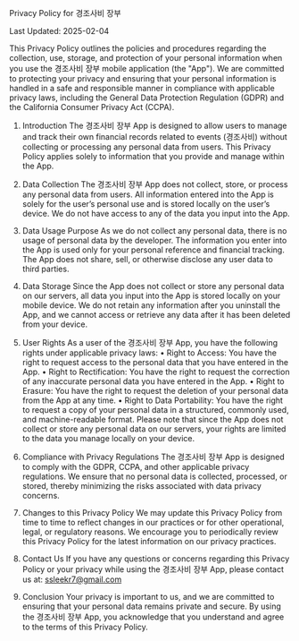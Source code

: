 Privacy Policy for 경조사비 장부

Last Updated: 2025-02-04

This Privacy Policy outlines the policies and procedures regarding the collection, use, storage, and protection of your personal information when you use the 경조사비 장부 mobile application (the "App"). We are committed to protecting your privacy and ensuring that your personal information is handled in a safe and responsible manner in compliance with applicable privacy laws, including the General Data Protection Regulation (GDPR) and the California Consumer Privacy Act (CCPA).
1. Introduction
The 경조사비 장부 App is designed to allow users to manage and track their own financial records related to events (경조사비) without collecting or processing any personal data from users. This Privacy Policy applies solely to information that you provide and manage within the App.
2. Data Collection
The 경조사비 장부 App does not collect, store, or process any personal data from users. All information entered into the App is solely for the user’s personal use and is stored locally on the user’s device. We do not have access to any of the data you input into the App.
3. Data Usage Purpose
As we do not collect any personal data, there is no usage of personal data by the developer. The information you enter into the App is used only for your personal reference and financial tracking. The App does not share, sell, or otherwise disclose any user data to third parties.
4. Data Storage
Since the App does not collect or store any personal data on our servers, all data you input into the App is stored locally on your mobile device. We do not retain any information after you uninstall the App, and we cannot access or retrieve any data after it has been deleted from your device.
5. User Rights
As a user of the 경조사비 장부 App, you have the following rights under applicable privacy laws:
•	Right to Access: You have the right to request access to the personal data that you have entered in the App.
•	Right to Rectification: You have the right to request the correction of any inaccurate personal data you have entered in the App.
•	Right to Erasure: You have the right to request the deletion of your personal data from the App at any time.
•	Right to Data Portability: You have the right to request a copy of your personal data in a structured, commonly used, and machine-readable format.
Please note that since the App does not collect or store any personal data on our servers, your rights are limited to the data you manage locally on your device.
6. Compliance with Privacy Regulations
The 경조사비 장부 App is designed to comply with the GDPR, CCPA, and other applicable privacy regulations. We ensure that no personal data is collected, processed, or stored, thereby minimizing the risks associated with data privacy concerns.
7. Changes to this Privacy Policy
We may update this Privacy Policy from time to time to reflect changes in our practices or for other operational, legal, or regulatory reasons. We encourage you to periodically review this Privacy Policy for the latest information on our privacy practices.
8. Contact Us
If you have any questions or concerns regarding this Privacy Policy or your privacy while using the 경조사비 장부 App, please contact us at:
ssleekr7@gmail.com

9. Conclusion
Your privacy is important to us, and we are committed to ensuring that your personal data remains private and secure. By using the 경조사비 장부 App, you acknowledge that you understand and agree to the terms of this Privacy Policy.

